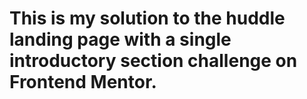 <h1>This is my solution to the huddle landing page with a single introductory section challenge on Frontend Mentor.<h/>
